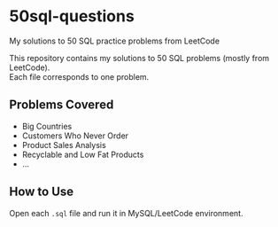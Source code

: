 # 50sql-questions
My solutions to 50 SQL practice problems from LeetCode

This repository contains my solutions to 50 SQL problems (mostly from LeetCode).  
Each file corresponds to one problem.

## Problems Covered
- Big Countries
- Customers Who Never Order
- Product Sales Analysis
- Recyclable and Low Fat Products
- ...

## How to Use
Open each `.sql` file and run it in MySQL/LeetCode environment.
